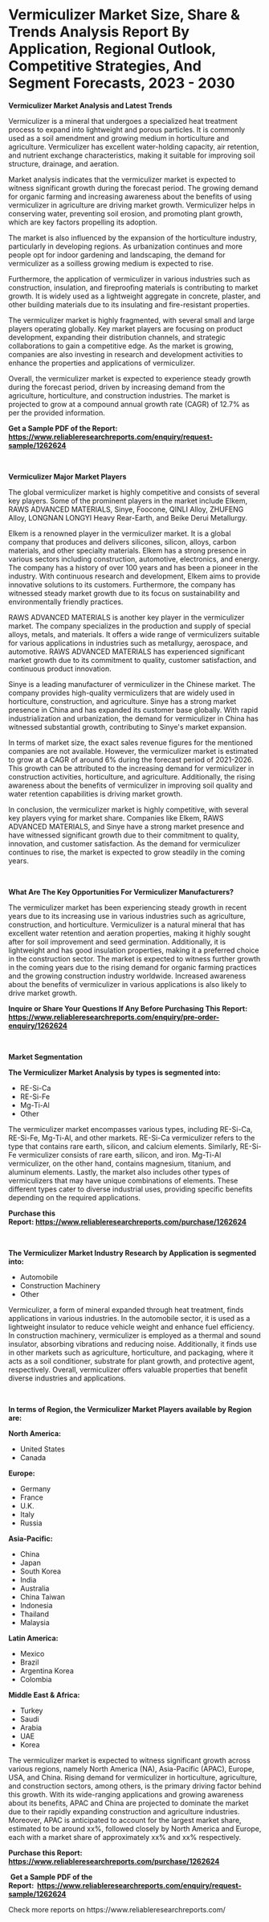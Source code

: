 <p><h1>Vermiculizer Market Size, Share & Trends Analysis Report By Application, Regional Outlook, Competitive Strategies, And Segment Forecasts, 2023 - 2030</h1></p><p><strong>Vermiculizer Market Analysis and Latest Trends</strong></p>
<p><p>Vermiculizer is a mineral that undergoes a specialized heat treatment process to expand into lightweight and porous particles. It is commonly used as a soil amendment and growing medium in horticulture and agriculture. Vermiculizer has excellent water-holding capacity, air retention, and nutrient exchange characteristics, making it suitable for improving soil structure, drainage, and aeration.</p><p>Market analysis indicates that the vermiculizer market is expected to witness significant growth during the forecast period. The growing demand for organic farming and increasing awareness about the benefits of using vermiculizer in agriculture are driving market growth. Vermiculizer helps in conserving water, preventing soil erosion, and promoting plant growth, which are key factors propelling its adoption.</p><p>The market is also influenced by the expansion of the horticulture industry, particularly in developing regions. As urbanization continues and more people opt for indoor gardening and landscaping, the demand for vermiculizer as a soilless growing medium is expected to rise.</p><p>Furthermore, the application of vermiculizer in various industries such as construction, insulation, and fireproofing materials is contributing to market growth. It is widely used as a lightweight aggregate in concrete, plaster, and other building materials due to its insulating and fire-resistant properties.</p><p>The vermiculizer market is highly fragmented, with several small and large players operating globally. Key market players are focusing on product development, expanding their distribution channels, and strategic collaborations to gain a competitive edge. As the market is growing, companies are also investing in research and development activities to enhance the properties and applications of vermiculizer.</p><p>Overall, the vermiculizer market is expected to experience steady growth during the forecast period, driven by increasing demand from the agriculture, horticulture, and construction industries. The market is projected to grow at a compound annual growth rate (CAGR) of 12.7% as per the provided information.</p></p>
<p><strong>Get a Sample PDF of the Report:&nbsp; <a href="https://www.reliableresearchreports.com/enquiry/request-sample/1262624">https://www.reliableresearchreports.com/enquiry/request-sample/1262624</a></strong></p>
<p>&nbsp;</p>
<p><strong>Vermiculizer Major Market Players</strong></p>
<p><p>The global vermiculizer market is highly competitive and consists of several key players. Some of the prominent players in the market include Elkem, RAWS ADVANCED MATERIALS, Sinye, Foocone, QINLI Alloy, ZHUFENG Alloy, LONGNAN LONGYI Heavy Rear-Earth, and Beike Derui Metallurgy.</p><p>Elkem is a renowned player in the vermiculizer market. It is a global company that produces and delivers silicones, silicon, alloys, carbon materials, and other specialty materials. Elkem has a strong presence in various sectors including construction, automotive, electronics, and energy. The company has a history of over 100 years and has been a pioneer in the industry. With continuous research and development, Elkem aims to provide innovative solutions to its customers. Furthermore, the company has witnessed steady market growth due to its focus on sustainability and environmentally friendly practices.</p><p>RAWS ADVANCED MATERIALS is another key player in the vermiculizer market. The company specializes in the production and supply of special alloys, metals, and materials. It offers a wide range of vermiculizers suitable for various applications in industries such as metallurgy, aerospace, and automotive. RAWS ADVANCED MATERIALS has experienced significant market growth due to its commitment to quality, customer satisfaction, and continuous product innovation.</p><p>Sinye is a leading manufacturer of vermiculizer in the Chinese market. The company provides high-quality vermiculizers that are widely used in horticulture, construction, and agriculture. Sinye has a strong market presence in China and has expanded its customer base globally. With rapid industrialization and urbanization, the demand for vermiculizer in China has witnessed substantial growth, contributing to Sinye's market expansion.</p><p>In terms of market size, the exact sales revenue figures for the mentioned companies are not available. However, the vermiculizer market is estimated to grow at a CAGR of around 6% during the forecast period of 2021-2026. This growth can be attributed to the increasing demand for vermiculizer in construction activities, horticulture, and agriculture. Additionally, the rising awareness about the benefits of vermiculizer in improving soil quality and water retention capabilities is driving market growth.</p><p>In conclusion, the vermiculizer market is highly competitive, with several key players vying for market share. Companies like Elkem, RAWS ADVANCED MATERIALS, and Sinye have a strong market presence and have witnessed significant growth due to their commitment to quality, innovation, and customer satisfaction. As the demand for vermiculizer continues to rise, the market is expected to grow steadily in the coming years.</p></p>
<p>&nbsp;</p>
<p><strong>What Are The Key Opportunities For Vermiculizer Manufacturers?</strong></p>
<p><p>The vermiculizer market has been experiencing steady growth in recent years due to its increasing use in various industries such as agriculture, construction, and horticulture. Vermiculizer is a natural mineral that has excellent water retention and aeration properties, making it highly sought after for soil improvement and seed germination. Additionally, it is lightweight and has good insulation properties, making it a preferred choice in the construction sector. The market is expected to witness further growth in the coming years due to the rising demand for organic farming practices and the growing construction industry worldwide. Increased awareness about the benefits of vermiculizer in various applications is also likely to drive market growth.</p></p>
<p><strong>Inquire or Share Your Questions If Any Before Purchasing This Report: <a href="https://www.reliableresearchreports.com/enquiry/pre-order-enquiry/1262624">https://www.reliableresearchreports.com/enquiry/pre-order-enquiry/1262624</a></strong></p>
<p>&nbsp;</p>
<p><strong>Market Segmentation</strong></p>
<p><strong>The Vermiculizer Market Analysis by types is segmented into:</strong></p>
<p><ul><li>RE-Si-Ca</li><li>RE-Si-Fe</li><li>Mg-Ti-Al</li><li>Other</li></ul></p>
<p><p>The vermiculizer market encompasses various types, including RE-Si-Ca, RE-Si-Fe, Mg-Ti-Al, and other markets. RE-Si-Ca vermiculizer refers to the type that contains rare earth, silicon, and calcium elements. Similarly, RE-Si-Fe vermiculizer consists of rare earth, silicon, and iron. Mg-Ti-Al vermiculizer, on the other hand, contains magnesium, titanium, and aluminum elements. Lastly, the market also includes other types of vermiculizers that may have unique combinations of elements. These different types cater to diverse industrial uses, providing specific benefits depending on the required applications.</p></p>
<p><strong>Purchase this Report:&nbsp;<a href="https://www.reliableresearchreports.com/purchase/1262624">https://www.reliableresearchreports.com/purchase/1262624</a></strong></p>
<p>&nbsp;</p>
<p><strong>The Vermiculizer Market Industry Research by Application is segmented into:</strong></p>
<p><ul><li>Automobile</li><li>Construction Machinery</li><li>Other</li></ul></p>
<p><p>Vermiculizer, a form of mineral expanded through heat treatment, finds applications in various industries. In the automobile sector, it is used as a lightweight insulator to reduce vehicle weight and enhance fuel efficiency. In construction machinery, vermiculizer is employed as a thermal and sound insulator, absorbing vibrations and reducing noise. Additionally, it finds use in other markets such as agriculture, horticulture, and packaging, where it acts as a soil conditioner, substrate for plant growth, and protective agent, respectively. Overall, vermiculizer offers valuable properties that benefit diverse industries and applications.</p></p>
<p>&nbsp;</p>
<p><strong>In terms of Region, the Vermiculizer Market Players available by Region are:</strong></p>
<p>
    <p> <strong> North America: </strong>
        <ul>
            <li>United States</li>
            <li>Canada</li>
        </ul>
        </p> 
    <p> <strong> Europe: </strong>
        <ul>
            <li>Germany</li>
            <li>France</li>
            <li>U.K.</li>
            <li>Italy</li>
            <li>Russia</li>
        </ul>
        </p> 
    <p> <strong> Asia-Pacific: </strong>
        <ul>
            <li>China</li>
            <li>Japan</li>
            <li>South Korea</li>
            <li>India</li>
            <li>Australia</li>
            <li>China Taiwan</li>
            <li>Indonesia</li>
            <li>Thailand</li>
            <li>Malaysia</li>
        </ul>
        </p> 
    <p> <strong> Latin America: </strong>
        <ul>
            <li>Mexico</li>
            <li>Brazil</li>
            <li>Argentina Korea</li>
            <li>Colombia</li>
        </ul>
        </p> 
    <p> <strong> Middle East & Africa: </strong>
        <ul>
            <li>Turkey</li>
            <li>Saudi</li>
            <li>Arabia</li>
            <li>UAE</li>
            <li>Korea</li>
        </ul>
    </p>
    </p>
<p><p>The vermiculizer market is expected to witness significant growth across various regions, namely North America (NA), Asia-Pacific (APAC), Europe, USA, and China. Rising demand for vermiculizer in horticulture, agriculture, and construction sectors, among others, is the primary driving factor behind this growth. With its wide-ranging applications and growing awareness about its benefits, APAC and China are projected to dominate the market due to their rapidly expanding construction and agriculture industries. Moreover, APAC is anticipated to account for the largest market share, estimated to be around xx%, followed closely by North America and Europe, each with a market share of approximately xx% and xx% respectively.</p></p>
<p><strong>Purchase this Report: <a href="https://www.reliableresearchreports.com/purchase/1262624">https://www.reliableresearchreports.com/purchase/1262624</a></strong></p>
<p>&nbsp;<strong>Get a Sample PDF of the Report:&nbsp;&nbsp;<a href="https://www.reliableresearchreports.com/enquiry/request-sample/1262624">https://www.reliableresearchreports.com/enquiry/request-sample/1262624</a></strong></p>
<p><strong></strong></p>
<p>Check more reports on https://www.reliableresearchreports.com/</p>